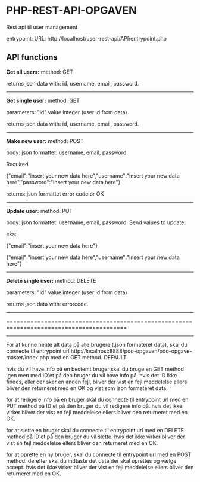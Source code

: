 # PHP-REST-API-OPGAVEN

Rest api til user management

entrypoint: URL: http://localhost/user-rest-api/API/entrypoint.php

API functions
-------------

**Get all users:**
method: GET

returns json data with: id, username, email, password.

__________________________________________________________________________________


**Get single user:**
method: GET

parameters: "id" value integer (user id from data)

returns json data with: id, username, email, password.

__________________________________________________________________________________


**Make new user:**
method: POST

body: json formattet: username, email, password. 

Required 

{"email":"insert your new data here","username":"insert your new data here","password":"insert your new data here"}

returns: json formattet error code or OK

__________________________________________________________________________________


**Update user:**
method: PUT

body: json formattet: username, email, password. Send values to update.

eks: 

{"email":"insert your new data here"}

{"email":"insert your new data here","username":"insert your new data here"}

__________________________________________________________________________________


**Delete single user:**
method: DELETE

parameters: "id" value integer (user id from data) 

returns json data with: errorcode.



__________________________________________________________________________________
=========================================================================================
__________________________________________________________________________________


For at kunne hente alt data på alle brugere (.json formateret data), skal du connecte til entrypoint url http://localhost:8888/pdo-opgaven/pdo-opgave-master/index.php med en GET method. DEFAULT.

hvis du vil have info på en bestemt bruger skal du bruge en GET method igen men med ID'et på den bruger du vil have info på. 
hvis det ID ikke findes, eller der sker en anden fejl, bliver der vist en fejl meddelelse ellers bliver den returneret med en OK og vist som json formateret data.

for at redigere info på en bruger skal du connecte til entrypoint url med en PUT method på ID'et på den bruger du vil redigere info på. 
hvis det ikke virker bliver der vist en fejl meddelelse ellers bliver den returneret med en OK.

for at slette en bruger skal du connecte til entrypoint url med en DELETE method på ID'et på den bruger du vil slette.
hvis det ikke virker bliver der vist en fejl meddelelse ellers bliver den returneret med en OK.

for at oprette en ny bruger, skal du connecte til entrypoint url med en POST method. 
derefter skal du indtaste det data der skal oprettes og vælge accept. 
hvis det ikke virker bliver der vist en fejl meddelelse ellers bliver den returneret med en OK.
